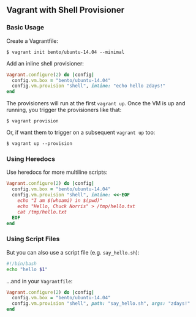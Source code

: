 
## Vagrant with Shell Provisioner

### Basic Usage

Create a Vagrantfile:
```
$ vagrant init bento/ubuntu-14.04 --minimal
```

Add an inline shell provisioner:
```ruby
Vagrant.configure(2) do |config|
  config.vm.box = "bento/ubuntu-14.04"
  config.vm.provision "shell", inline: "echo hello zdays!"
end
```

The provisioners will run at the first `vagrant up`. Once the VM is up and running, you trigger the provisioners like that:
```
$ vagrant provision
```

Or, if want them to trigger on a subsequent `vagrant up` too:
```
$ vagrant up --provision
```

### Using Heredocs

Use heredocs for more multiline scripts:
```ruby
Vagrant.configure(2) do |config|
  config.vm.box = "bento/ubuntu-14.04"
  config.vm.provision "shell", inline: <<-EOF
    echo "I am $(whoami) in $(pwd)"
    echo "Hello, Chuck Norris" > /tmp/hello.txt
    cat /tmp/hello.txt
  EOF
end
```

### Using Script Files

But you can also use a script file (e.g. `say_hello.sh`):
```bash
#!/bin/bash
echo "hello $1"
```

...and in your `Vagrantfile`:
```ruby
Vagrant.configure(2) do |config|
  config.vm.box = "bento/ubuntu-14.04"
  config.vm.provision "shell", path: "say_hello.sh", args: "zdays!"
end
```
